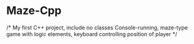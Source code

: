 # Maze-Cpp
/*
My first C++ project, include no classes
Console-running, maze-type game with logic elements, keyboard controlling position of player
*/
